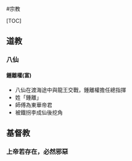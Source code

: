 #宗教

[TOC]

## 道教

### 八仙

#### 鍾離權(富)

- 八仙在渡海途中與龍王交戰，鍾離權擔任總指揮
- 姓「鍾離」
- 師傅為東華帝君
- 被鐵拐李成仙後挖角

## 基督教

### 上帝若存在，必然邪惡